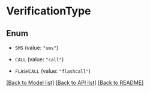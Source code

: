 # VerificationType

## Enum


* `SMS` (value: `"sms"`)

* `CALL` (value: `"call"`)

* `FLASHCALL` (value: `"flashcall"`)


[[Back to Model list]](../README.md#documentation-for-models) [[Back to API list]](../README.md#documentation-for-api-endpoints) [[Back to README]](../README.md)


